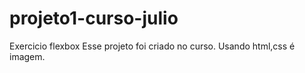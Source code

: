 # projeto1-curso-julio
Exercicio flexbox
Esse projeto foi criado no curso.
Usando html,css é imagem.
